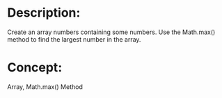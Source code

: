 # Description:
Create an array numbers containing some numbers. 
Use the Math.max() method to find the largest number in the array.

# Concept:
Array, Math.max() Method